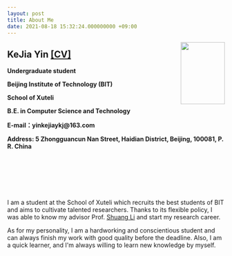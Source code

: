 ```yaml
---
layout: post
title: About Me
date: 2021-08-18 15:32:24.000000000 +09:00
---
```

<img style="float:right" src="https://raw.githubusercontent.com/yinkejia/homepage-of-Kejia-Yin/gh-pages/DSC_0003.JPG" width="102" height="144">
<h2>KeJia Yin <a href="https://raw.githubusercontent.com/yinkejia/homepage-of-Kejia-Yin/gh-pages/CV_Kejia Yin.pdf" target="_blank">[CV]</a></h2>
<p><b>Undergraduate student</b></p>    
<p><b>Beijing Institute of Technology (BIT)</b></p>
<p><b>School of Xuteli</b></p>
<p><b>B.E. in Computer Science and Technology</b></p>
<p><b>E-mail：yinkejiaykj@163.com</b></p>
<p><b>Address: 5 Zhongguancun Nan Street, Haidian District, Beijing, 100081, P. R. China</b></p>
<br><br><br><br><br>
<p>I am a student at the School of Xuteli which recruits the best students of BIT and aims to cultivate talented researchers. Thanks to its flexible policy, I was able to know my advisor Prof. <a href="http://shuangli.xyz/" target="_blank">Shuang Li</a> and start my research career.</p>
<p>As for my personality, I am a hardworking and conscientious student and can always finish my work with good quality before the deadline. Also, I  am a quick learner, and I'm always willing to learn new knowledge by myself.</p>

